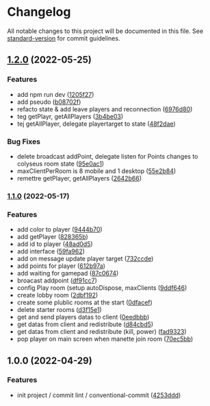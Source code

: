 # Changelog

All notable changes to this project will be documented in this file. See [standard-version](https://github.com/conventional-changelog/standard-version) for commit guidelines.

## [1.2.0](https://github.com/julienvanroy/naufrages-server/compare/v1.1.0...v1.2.0) (2022-05-25)


### Features

* add npm run dev ([1205f27](https://github.com/julienvanroy/naufrages-server/commit/1205f27492bad6abd819910d65f765badd6a8b0a))
* add pseudo ([b08702f](https://github.com/julienvanroy/naufrages-server/commit/b08702fd0eda118ecfaed4cda0b56dbb767d073a))
* refacto state & add leave players and reconnection ([6976d80](https://github.com/julienvanroy/naufrages-server/commit/6976d80ee80884666655edc0df23048c972d24ea))
* teg getPlayr, getAllPlayers ([3b4be03](https://github.com/julienvanroy/naufrages-server/commit/3b4be031b3f10f4c0257e4360d62ee8f37c45d03))
* tej getAllPlayer, delegate playertarget to state ([48f2dae](https://github.com/julienvanroy/naufrages-server/commit/48f2dae27681c3d6fc3144bb9030122d32eea853))


### Bug Fixes

* delete broadcast addPoint, delegate listen for Points changes to colyseus room state ([95e0ac1](https://github.com/julienvanroy/naufrages-server/commit/95e0ac180429575cd21490789d2b925b99a65220))
* maxClientPerRoom is 8 mobile and 1 desktop ([55e2b84](https://github.com/julienvanroy/naufrages-server/commit/55e2b842b4f8dd1cb4470a441a82c22b2abfac5a))
* remettre getPlayer, getAllPlayers ([2642b66](https://github.com/julienvanroy/naufrages-server/commit/2642b668dfbad8a136a1debf72a816107fb718f3))

### [1.1.0](https://github.com/julienvanroy/naufrages-server/compare/v1.0.0...v1.1.0) (2022-05-17)


### Features

* add color to player ([9444b70](https://github.com/julienvanroy/naufrages-server/commit/9444b70de5d278930ca21fed27fee8e1d062f1e7))
* add getPlayer ([828365b](https://github.com/julienvanroy/naufrages-server/commit/828365b1313a679131414a5108e564eef5d7d36c))
* add id to player ([48ad0d5](https://github.com/julienvanroy/naufrages-server/commit/48ad0d5da877eea0c6962aa3a0ad13053f0e015a))
* add interface ([59fa962](https://github.com/julienvanroy/naufrages-server/commit/59fa9620a75d30ddf2d8a8568d690f5183cbfc47))
* add on message update player target ([732ccde](https://github.com/julienvanroy/naufrages-server/commit/732ccde9f0186536649fe9f898114666a8b1e814))
* add points for player ([612b97a](https://github.com/julienvanroy/naufrages-server/commit/612b97af02ab59aea6b1b2480b1c725eac60b6a4))
* add waiting for gamepad ([87c0674](https://github.com/julienvanroy/naufrages-server/commit/87c067405397324b3948863177cbd100b263f3f1))
* broacast addpoint ([df91cc7](https://github.com/julienvanroy/naufrages-server/commit/df91cc728e20c691eb91ea3cdecec0cd49394a3e))
* config Play room (setup autoDispose, maxClients ([9ddf646](https://github.com/julienvanroy/naufrages-server/commit/9ddf646e27d615a0d463e95e04adcd6a46212d05))
* create lobby room ([2dbf192](https://github.com/julienvanroy/naufrages-server/commit/2dbf19239d90eb361858861e8bcaa0e19899579b))
* create some plublic rooms at the start ([0dfacef](https://github.com/julienvanroy/naufrages-server/commit/0dfacef336ed30d0e5cc88160c28619060ef0665))
* delete starter rooms ([d3f15e1](https://github.com/julienvanroy/naufrages-server/commit/d3f15e131c826040a291ac9b682fdf8352486e27))
* get and send players datas to client ([0eedbbb](https://github.com/julienvanroy/naufrages-server/commit/0eedbbbaff090346a2a1715763ae3f377779da2d))
* get datas from client and redistribute ([d84cbd5](https://github.com/julienvanroy/naufrages-server/commit/d84cbd539d66729b7a0ef27d4601b821072e10ad))
* get datas from client and redistribute (kill, power) ([fad9323](https://github.com/julienvanroy/naufrages-server/commit/fad9323d18b045e58c152749abd05ecb4a9b796e))
* pop player on main screen when manette join room ([70ec5bb](https://github.com/julienvanroy/naufrages-server/commit/70ec5bb65b2fd91998918c03a8b1f9d1cf89b34a))

## 1.0.0 (2022-04-29)


### Features

* init project / commit lint / conventional-commit ([4253ddd](https://github.com/julienvanroy/naufrages-server/commit/4253dddb87431d29b515f40792a2889b71f77573))
